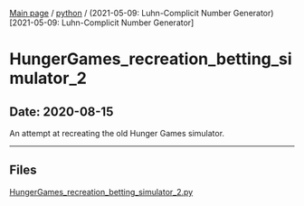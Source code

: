 [Main page](/) / [python](/python) / (2021-05-09: Luhn-Complicit Number Generator)[2021-05-09: Luhn-Complicit Number Generator]

# HungerGames_recreation_betting_simulator_2

## Date: 2020-08-15

An attempt at recreating the old Hunger Games simulator.

-----

## Files

[HungerGames_recreation_betting_simulator_2.py](HungerGames_recreation_betting_simulator_2.py)